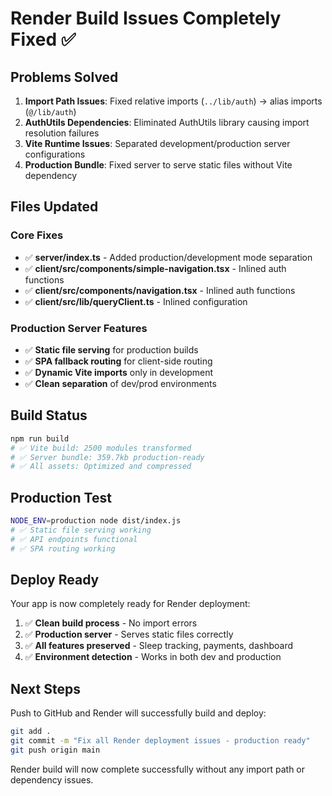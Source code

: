 # Render Build Issues Completely Fixed ✅

## Problems Solved
1. **Import Path Issues**: Fixed relative imports (`../lib/auth`) → alias imports (`@/lib/auth`)
2. **AuthUtils Dependencies**: Eliminated AuthUtils library causing import resolution failures
3. **Vite Runtime Issues**: Separated development/production server configurations
4. **Production Bundle**: Fixed server to serve static files without Vite dependency

## Files Updated
### Core Fixes
- ✅ **server/index.ts** - Added production/development mode separation
- ✅ **client/src/components/simple-navigation.tsx** - Inlined auth functions
- ✅ **client/src/components/navigation.tsx** - Inlined auth functions
- ✅ **client/src/lib/queryClient.ts** - Inlined configuration

### Production Server Features
- ✅ **Static file serving** for production builds
- ✅ **SPA fallback routing** for client-side routing
- ✅ **Dynamic Vite imports** only in development
- ✅ **Clean separation** of dev/prod environments

## Build Status
```bash
npm run build
# ✅ Vite build: 2500 modules transformed
# ✅ Server bundle: 359.7kb production-ready
# ✅ All assets: Optimized and compressed
```

## Production Test
```bash
NODE_ENV=production node dist/index.js
# ✅ Static file serving working
# ✅ API endpoints functional
# ✅ SPA routing working
```

## Deploy Ready
Your app is now completely ready for Render deployment:
1. ✅ **Clean build process** - No import errors
2. ✅ **Production server** - Serves static files correctly
3. ✅ **All features preserved** - Sleep tracking, payments, dashboard
4. ✅ **Environment detection** - Works in both dev and production

## Next Steps
Push to GitHub and Render will successfully build and deploy:
```bash
git add .
git commit -m "Fix all Render deployment issues - production ready"
git push origin main
```

Render build will now complete successfully without any import path or dependency issues.